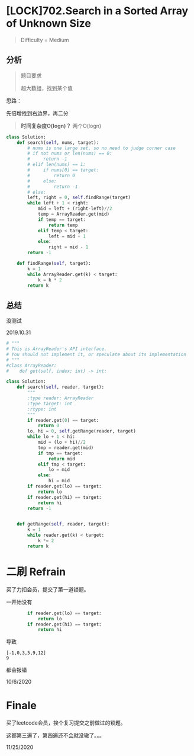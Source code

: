 # [LOCK]702.Search in a Sorted Array of Unknown Size
> Difficulty = Medium

## 分析

> 题目要求
> 
> 超大数组，找到某个值

思路：

先倍增找到右边界，再二分

> **时间复杂度O(logn)？**
> 两个O(logn)


```python
class Solution:
    def search(self, nums, target):
        # nums is one large set, so no need to judge corner case
        # if not nums or len(nums) == 0:
        #     return -1
        # elif len(nums) == 1:
        #     if nums[0] == target:
        #         return 0
        #     else:
        #         return -1
        # else:
        left, right = 0, self.findRange(target)
        while left + 1 < right:
            mid = left + (right-left)//2
            temp = ArrayReader.get(mid)
            if temp == target:
                return temp
            elif temp < target:
                left = mid + 1
            else:
                right = mid - 1
        return -1

    def findRange(self, target):
        k = 1
        while ArrayReader.get(k) < target:
            k = k * 2
        return k
```

## 总结

没测试

2019.10.31



```python
# """
# This is ArrayReader's API interface.
# You should not implement it, or speculate about its implementation
# """
#class ArrayReader:
#    def get(self, index: int) -> int:

class Solution:
    def search(self, reader, target):
        """
        :type reader: ArrayReader
        :type target: int
        :rtype: int
        """
        if reader.get(0) == target:
            return 0
        lo, hi = 0, self.getRange(reader, target)
        while lo + 1 < hi:
            mid = (lo + hi)//2
            tmp = reader.get(mid)
            if tmp == target:
                return mid
            elif tmp < target:
                lo = mid
            else:
                hi = mid
        if reader.get(lo) == target:
            return lo
        if reader.get(hi) == target:
            return hi
        return -1


    def getRange(self, reader, target):
        k = 1
        while reader.get(k) < target:
            k *= 2
        return k
```


# 二刷 Refrain

买了力扣会员，提交了第一道锁题。

一开始没有
```python
        if reader.get(lo) == target:
            return lo
        if reader.get(hi) == target:
            return hi
```

导致

```
[-1,0,3,5,9,12]
9
```
都会报错

10/6/2020

# Finale

买了leetcode会员，挨个复习提交之前做过的锁题。

这都第三遍了，第四遍还不会就没辙了。。。

11/25/2020